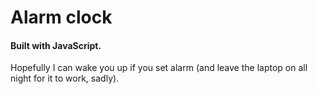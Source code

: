 # Alarm clock
#### Built with JavaScript.
Hopefully I can wake you up if you set alarm (and leave the laptop on all night for it to work, sadly).
